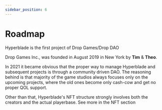 ```yaml
---
sidebar_position: 6
---
```


# Roadmap

Hyperblade is the first project of Drop Games/Drop DAO

Drop Games Inc., was founded in August 2019 in New York by **Tim** & **Theo**.

In 2021 it became obvious that the proper way to manage Hyperblade and subsequent projects is through a community driven DAO. The reasoning behind is that majority of the game studios always focuses only on the upcoming projects, where the old ones become only cash-cow and get no proper QOL support.

Other than that, Hyperblade's NFT structure strongly involves both the creators and the actual playerbase. See more in the NFT section
